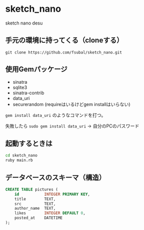 # sketch_nano
sketch nano desu

## 手元の環境に持ってくる（cloneする）
`git clone https://github.com/fsubal/sketch_nano.git`

## 使用Gemパッケージ
* sinatra
* sqlite3
* sinatra-contrib
* data_uri
* securerandom (requireはいるけどgem installはいらない)

`gem install data_uri` のようなコマンドを打つ。

失敗したら `sudo gem install data_uri` -> 自分のPCのパスワード

## 起動するときは

```sh
cd sketch_nano
ruby main.rb
```

## データベースのスキーマ（構造）

```sql
CREATE TABLE pictures (
    id           INTEGER PRIMARY KEY,
    title        TEXT,
    src          TEXT,
    author_name  TEXT,
    likes        INTEGER DEFAULT 0,
    posted_at    DATETIME
);
